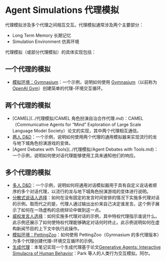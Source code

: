 # Agent Simulations 代理模拟

代理模拟涉及多个代理之间相互交互。代理模拟通常涉及两个主要部分：
- Long Term Memory 长期记忆
- Simulation Environment 仿真环境


代理模拟（或部分代理模拟）的具体实现包括：

## 一个代理的模拟
- [模拟环境：Gymnasium](../代理模拟/模拟环境:Gymnasium.md)：一个示例，说明如何使用 [Gymnasium](https://gymnasium.farama.org/)（以前称为 [OpenAI Gym](https://github.com/openai/gym)）创建简单的代理-环境交互循环。

## 两个代理的模拟
- [CAMEL](../代理模拟/CAMEL 角色扮演自治合作代理.md)：CAMEL（Communicative Agents for “Mind” Exploration of Large Scale Language Model Society）论文的实现，其中两个代理相互通信。
- [两人 D&D](../代理模拟/双人龙与地下城.md)：一个示例，说明如何使用两个代理的通用模拟器来实现流行的龙与地下城角色扮演游戏的变体。
- [Agent Debates with Tools](../代理模拟/Agent Debates with Tools.md)：一个示例，说明如何使对话代理能够使用工具来通知他们的响应。
## 多个代理的模拟



- [多人 D&D](https://python.langchain.com/en/latest/use_cases/agent_simulations/multi_player_dnd.html)：一个示例，说明如何将通用对话模拟器用于具有自定义说话者顺序的多个对话代理，以流行的龙与地下城角色扮演游戏的变体进行说明。
- [分散式说话人选择](https://python.langchain.com/en/latest/use_cases/agent_simulations/multiagent_bidding.html)：如何在没有固定的发言时间安排的情况下实施多代理对话的示例。取而代之的是，代理人通过输出出价来自己决定谁发言。这个例子展示了如何在一场虚构的总统辩论中做到这一点。
- [威权发言人选择](https://python.langchain.com/en/latest/use_cases/agent_simulations/multiagent_authoritarian.html)：如何实施多代理对话的示例，其中特权代理指示谁说什么。此示例还展示了如何使特权代理能够确定对话何时终止。此示例说明如何在虚构新闻节目的上下文中执行此操作。
- [模拟环境：PettingZoo](https://python.langchain.com/en/latest/use_cases/agent_simulations/petting_zoo.html)：如何使用 PettingZoo（Gymnasium 的多代理版本）为多个代理创建代理-环境交互循环的示例。
- [生成代理](https://python.langchain.com/en/latest/use_cases/agent_simulations/characters.html)：本笔记实现一个生成代理基于论文[Generative Agents: Interactive Simulacra of Human Behavior](https://arxiv.org/abs/2304.03442)：Park 等人的人类行为交互模拟。阿尔。